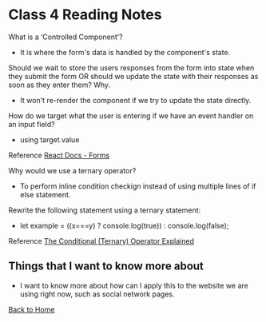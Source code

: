 # Class 4 Reading Notes

What is a ‘Controlled Component’?

- It is where the form's data is handled by the component's state.

Should we wait to store the users responses from the form into state when they submit the form OR should we update the state with their responses as soon as they enter them? Why.

- It won't re-render the component if we try to update the state directly.

How do we target what the user is entering if we have an event handler on an input field?

- using target.value

Reference [React Docs - Forms](https://reactjs.org/docs/forms.html)  

Why would we use a ternary operator?

- To perform inline condition checkign instead of using multiple lines of if else statement.

Rewrite the following statement using a ternary statement:

- let example = ((x===y) ? console.log(true)) : console.log(false);

Reference [The Conditional (Ternary) Operator Explained](https://codeburst.io/javascript-the-conditional-ternary-operator-explained-cac7218beeff)  

## Things that I want to know more about

- I want to know more about how can I apply this to the website we are using right now, such as social network pages.

[Back to Home](../../README.md)
